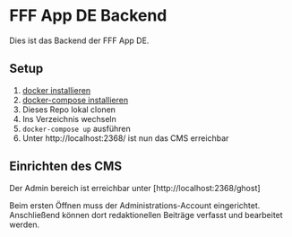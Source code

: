 # FFF App DE Backend

Dies ist das Backend der FFF App DE.

## Setup

1. [docker installieren](https://docs.docker.com/install/)
2. [docker-compose installieren](https://docs.docker.com/compose/install/)
3. Dieses Repo lokal clonen
4. Ins Verzeichnis wechseln
5. `docker-compose up` ausführen
6. Unter http://localhost:2368/ ist nun das CMS erreichbar


## Einrichten des CMS
Der Admin bereich ist erreichbar unter [http://localhost:2368/ghost]

Beim ersten Öffnen muss der Administrations-Account eingerichtet.
Anschließend können dort redaktionellen Beiträge verfasst und bearbeitet werden.
